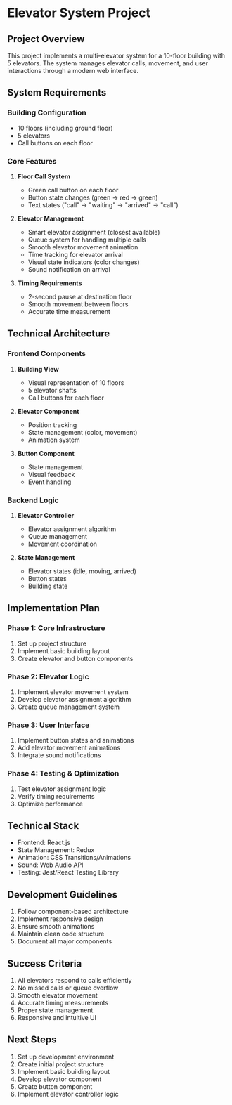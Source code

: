 # Elevator System Project

## Project Overview
This project implements a multi-elevator system for a 10-floor building with 5 elevators. The system manages elevator calls, movement, and user interactions through a modern web interface.

## System Requirements

### Building Configuration
- 10 floors (including ground floor)
- 5 elevators
- Call buttons on each floor

### Core Features
1. **Floor Call System**
   - Green call button on each floor
   - Button state changes (green → red → green)
   - Text states ("call" → "waiting" → "arrived" → "call")

2. **Elevator Management**
   - Smart elevator assignment (closest available)
   - Queue system for handling multiple calls
   - Smooth elevator movement animation
   - Time tracking for elevator arrival
   - Visual state indicators (color changes)
   - Sound notification on arrival

3. **Timing Requirements**
   - 2-second pause at destination floor
   - Smooth movement between floors
   - Accurate time measurement

## Technical Architecture

### Frontend Components
1. **Building View**
   - Visual representation of 10 floors
   - 5 elevator shafts
   - Call buttons for each floor

2. **Elevator Component**
   - Position tracking
   - State management (color, movement)
   - Animation system

3. **Button Component**
   - State management
   - Visual feedback
   - Event handling

### Backend Logic
1. **Elevator Controller**
   - Elevator assignment algorithm
   - Queue management
   - Movement coordination

2. **State Management**
   - Elevator states (idle, moving, arrived)
   - Button states
   - Building state

## Implementation Plan

### Phase 1: Core Infrastructure
1. Set up project structure
2. Implement basic building layout
3. Create elevator and button components

### Phase 2: Elevator Logic
1. Implement elevator movement system
2. Develop elevator assignment algorithm
3. Create queue management system

### Phase 3: User Interface
1. Implement button states and animations
2. Add elevator movement animations
3. Integrate sound notifications

### Phase 4: Testing & Optimization
1. Test elevator assignment logic
2. Verify timing requirements
3. Optimize performance

## Technical Stack
- Frontend: React.js
- State Management: Redux
- Animation: CSS Transitions/Animations
- Sound: Web Audio API
- Testing: Jest/React Testing Library

## Development Guidelines
1. Follow component-based architecture
2. Implement responsive design
3. Ensure smooth animations
4. Maintain clean code structure
5. Document all major components

## Success Criteria
1. All elevators respond to calls efficiently
2. No missed calls or queue overflow
3. Smooth elevator movement
4. Accurate timing measurements
5. Proper state management
6. Responsive and intuitive UI

## Next Steps
1. Set up development environment
2. Create initial project structure
3. Implement basic building layout
4. Develop elevator component
5. Create button component
6. Implement elevator controller logic
